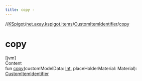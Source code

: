 ```yaml
---
title: copy -
---
```

//[KSpigot](../../index.md)/[net.axay.kspigot.items](../index.md)/[CustomItemIdentifier](index.md)/[copy](copy.md)



# copy  
[jvm]  
Content  
fun [copy](copy.md)(customModelData: [Int](https://kotlinlang.org/api/latest/jvm/stdlib/kotlin/-int/index.html), placeHolderMaterial: Material): [CustomItemIdentifier](index.md)  



